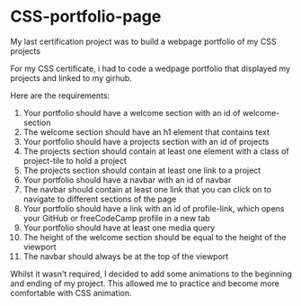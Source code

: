 # CSS-portfolio-page
My last certification project was to build a webpage portfolio of my CSS projects

For my CSS certificate, i had to code a wedpage portfolio that displayed my projects and linked to my girhub. 

Here are the requirements:
1) Your portfolio should have a welcome section with an id of welcome-section
2) The welcome section should have an h1 element that contains text
3) Your portfolio should have a projects section with an id of projects
4) The projects section should contain at least one element with a class of project-tile to hold a project
5) The projects section should contain at least one link to a project
6) Your portfolio should have a navbar with an id of navbar
7) The navbar should contain at least one link that you can click on to navigate to different sections of the page
8) Your portfolio should have a link with an id of profile-link, which opens your GitHub or freeCodeCamp profile in a new tab
9) Your portfolio should have at least one media query
10) The height of the welcome section should be equal to the height of the viewport
11) The navbar should always be at the top of the viewport

Whilst it wasn't required, I decided to add some animations to the beginning and ending of my project. This allowed me to practice and become more comfortable with CSS animation.
